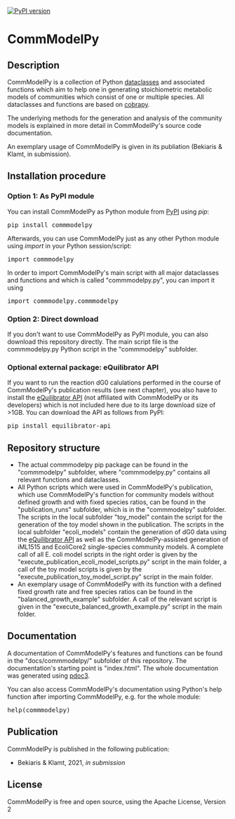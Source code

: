 [![PyPI version](https://badge.fury.io/py/commmodelpy.svg)](https://badge.fury.io/py/commmodelpy)

# CommModelPy

## Description

CommModelPy is a collection of Python [dataclasses](https://docs.python.org/3/library/dataclasses.html) and associated functions which aim to help one in generating stoichiometric metabolic models of communities which consist of one or multiple species. All dataclasses and functions are based on [cobrapy](https://github.com/opencobra/cobrapy).

The underlying methods for the generation and analysis of the community models is explained in more detail in CommModelPy's source code documentation.

An exemplary usage of CommModelPy is given in its publiation (Bekiaris & Klamt, in submission).

## Installation procedure

### Option 1: As PyPI module

You can install CommModelPy as Python module from [PyPI](https://pypi.org/project/commmodelpy/) using *pip*:

<pre>
pip install commmodelpy
</pre>

Afterwards, you can use CommModelPy just as any other Python module using *import* in your Python session/script:
<pre>
import commmodelpy
</pre>
In order to import CommModelPy's main script with all major dataclasses and functions and which is called "commmodelpy.py", you can import it using
<pre>
import commmodelpy.commmodelpy
</pre>

### Option 2: Direct download

If you don't want to use CommModelPy as PyPI module, you can also download this repository directly. The main script file is the commmodelpy.py Python script in the "commmodelpy" subfolder.

### Optional external package: eQuilibrator API
If you want to run the reaction dG0 calulations performed in the course of CommModelPy's publication results (see next chapter), you also have to install the [eQuilibrator API](https://gitlab.com/equilibrator/equilibrator-api) (not affiliated with CommModelPy or its developers) which is not included here due to its large download size of >1GB. You can download the API as follows from PyPI:

<pre>
pip install equilibrator-api
</pre>

## Repository structure

* The actual commmodelpy pip package can be found in the "commmodelpy" subfolder, where "commmodelpy.py" contains all relevant functions and dataclasses.
* All Python scripts which were used in CommModelPy's publication, which use CommModelPy's function for community models without defined growth and with fixed species ratios, can be found in the "publication_runs" subfolder, which is in the "commmodelpy" subfolder. The scripts in the local subfolder "toy_model" contain the script for the generation of the toy model shown in the publication. The scripts in the local subfolder "ecoli_models" contain the generation of dG0 data using the [eQuilibrator API](https://gitlab.com/equilibrator/equilibrator-api) as well as the CommModelPy-assisted generation of iML1515 and EcoliCore2 single-species community models. A complete call of all E. coli model scripts in the right order is given by the "execute_publication_ecoli_model_scripts.py" script in the main folder, a call of the toy model scripts is given by the "execute_publication_toy_model_script.py" script in the main folder.
* An exemplary usage of CommModelPy with its function with a defined fixed growth rate and free species ratios can be found in the "balanced_growth_example" subfolder. A call of the relevant script is given in the "execute_balanced_growth_example.py" script in the main folder.

## Documentation

A documentation of CommModelPy's features and functions can be found in the "docs/commmodelpy/" subfolder of this repository. The documentation's starting point is "index.html". The whole documentation was generated using [pdoc3](https://github.com/pdoc3/).

You can also access CommModelPy's documentation using Python's help function after importing CommModelPy, e.g. for the whole module:
<pre>
help(commmodelpy)
</pre>

## Publication

CommModelPy is published in the following publication:

* Bekiaris & Klamt, 2021, *in submission*

## License

CommModelPy is free and open source, using the Apache License, Version 2
